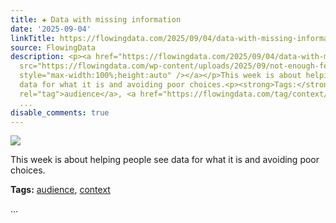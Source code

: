 ```yaml
---
title: ✚ Data with missing information
date: '2025-09-04'
linkTitle: https://flowingdata.com/2025/09/04/data-with-missing-information/
source: FlowingData
description: <p><a href="https://flowingdata.com/2025/09/04/data-with-missing-information/"><img
  src="https://flowingdata.com/wp-content/uploads/2025/09/not-enough-featured-750x448.png"
  style="max-width:100%;height:auto" /></a></p>This week is about helping people see
  data for what it is and avoiding poor choices.<p><strong>Tags:</strong> <a href="https://flowingdata.com/tag/audience/"
  rel="tag">audience</a>, <a href="https://flowingdata.com/tag/context/" rel="tag">context</a></p>
  ...
disable_comments: true
---
```

<p><a href="https://flowingdata.com/2025/09/04/data-with-missing-information/"><img src="https://flowingdata.com/wp-content/uploads/2025/09/not-enough-featured-750x448.png" style="max-width:100%;height:auto" /></a></p>This week is about helping people see data for what it is and avoiding poor choices.<p><strong>Tags:</strong> <a href="https://flowingdata.com/tag/audience/" rel="tag">audience</a>, <a href="https://flowingdata.com/tag/context/" rel="tag">context</a></p> ...